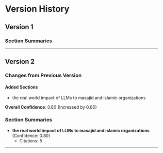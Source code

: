 # Version History

## Version 1

### Section Summaries


---

## Version 2

### Changes from Previous Version

#### Added Sections

- the real world impact of LLMs to masajid and islamic organizations

**Overall Confidence**: 0.80 (Increased by 0.80)

### Section Summaries

- **the real world impact of LLMs to masajid and islamic organizations** (Confidence: 0.80)
  - Citations: 5

---

